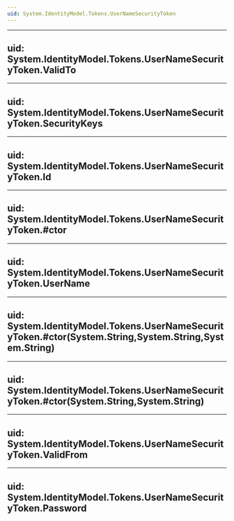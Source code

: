 ```yaml
---
uid: System.IdentityModel.Tokens.UserNameSecurityToken
---
```


---
uid: System.IdentityModel.Tokens.UserNameSecurityToken.ValidTo
---

---
uid: System.IdentityModel.Tokens.UserNameSecurityToken.SecurityKeys
---

---
uid: System.IdentityModel.Tokens.UserNameSecurityToken.Id
---

---
uid: System.IdentityModel.Tokens.UserNameSecurityToken.#ctor
---

---
uid: System.IdentityModel.Tokens.UserNameSecurityToken.UserName
---

---
uid: System.IdentityModel.Tokens.UserNameSecurityToken.#ctor(System.String,System.String,System.String)
---

---
uid: System.IdentityModel.Tokens.UserNameSecurityToken.#ctor(System.String,System.String)
---

---
uid: System.IdentityModel.Tokens.UserNameSecurityToken.ValidFrom
---

---
uid: System.IdentityModel.Tokens.UserNameSecurityToken.Password
---
